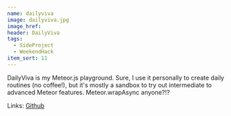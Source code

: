 ```yaml
---
name: dailyviva
image: dailyviva.jpg
image_href: 
header: DailyViva
tags:
  - SideProject
  - WeekendHack
item_sort: 11
---
```

DailyViva is my Meteor.js playground. Sure, I use it personally to create daily routines (no coffee!), but it's mostly a sandbox to try out intermediate to advanced Meteor features. Meteor.wrapAsync anyone?!?

Links: [Github](https://github.com/chadokruse/dailyviva)
